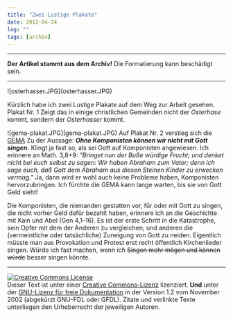 ```yaml
---
title: "Zwei Lustige Plakate"
date: 2012-04-24
log: ""
tags: [archiv]
---
```

<hr><b>Der Artikel stammt aus dem Archiv!</b> Die Formatierung kann beschädigt sein.<hr>

<p>
![osterhasser.JPG](osterhasser.JPG)

Kürzlich habe ich zwei Lustige Plakate auf dem Weg zur Arbeit gesehen. Plakat Nr. 1 Zeigt das in einige christlichen Gemeinden nicht der <i>Osterhase</i> kommt, sondern der <i>Osterhasser</i> kommt.</p>

<p>
![gema-plakat.JPG](gema-plakat.JPG)
 Auf Plakat Nr. 2 verstieg sich die <a href="http://de.wikipedia.org/wiki/GEMA">GEMA</a> Zu der Aussage: <b><i>Ohne Komponisten können wir nicht mit Gott singen.</i></b> Klingt ja fast so, als sei Gott auf Komponisten angewiesen. Ich erinnere an Math. 3,8+9: <i>"Bringet nun der Buße würdige Frucht;  und denket nicht bei euch selbst zu sagen: Wir haben Abraham zum Vater; denn ich sage euch, daß Gott dem Abraham aus diesen Steinen Kinder zu erwecken vermag."</i> Ja, dann wird er wohl auch keine Probleme haben, Komponisten hervorzubringen. Ich fürchte die GEMA kann lange warten, bis sie von Gott Geld sieht!</p>
<!--break-->
<p> Die Komponisten, die niemanden gestatten vor, für oder mit Gott zu singen, die nicht vorher Geld dafür bezahlt haben, erinnere ich an die Geschichte mit Kain und Abel (Gen 4,1–16). Es ist der erste Schritt in die Katastrophe, sein Opfer mit dem der Anderen zu vergleichen, und anderen die (vermeintliche oder tatsächliche) Zuneigung von Gott zu neiden. Eigentlich müsste man aus Provokation und Protest erst recht öffentlich Kirchenlieder singen. Würde ich fast machen, wenn ich <s>Singen mehr mögen und können würde</s> besser singen könnte.</p>


<hr />
</p>
<p><a rel="license" href="http://creativecommons.org/licenses/by-sa/3.0/de/"><img alt="Creative Commons License" style="border-width: 0pt;" src="http://i.creativecommons.org/l/by-sa/3.0/de/88x31.png" /></a><br />
Dieser <span xmlns:dc="http://purl.org/dc/elements/1.1/" href="http://purl.org/dc/dcmitype/Text" rel="dc:type">Text</span> ist unter einer <a rel="license" href="http://creativecommons.org/licenses/by-sa/3.0/de/">Creative Commons-Lizenz</a> lizenziert. <b>Und</b> unter der <a href="http://de.wikipedia.org/wiki/GFDL">GNU-Lizenz f&uuml;r freie Dokumentation</a> in der Version 1.2 vom November 2002 (abgek&uuml;rzt GNU-FDL oder GFDL). Zitate und verlinkte Texte unterliegen den Urheberrecht der jeweiligen Autoren.</p>
